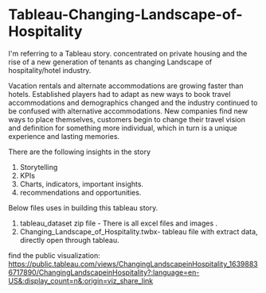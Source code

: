 # Tableau-Changing-Landscape-of-Hospitality

I'm referring to a Tableau story. concentrated on private housing and the rise of a new generation of tenants as changing Landscape of hospitality/hotel industry. 

Vacation rentals and alternate accommodations are growing faster than hotels. Established players had to adapt as new ways to book travel accommodations and demographics changed and the industry continued to be confused with alternative accommodations. New companies find new ways to place themselves, customers begin to change their travel vision and definition for something more individual, which in turn is a unique experience and lasting memories.

There are the following insights in the story

1. Storytelling  
2. KPIs 
3. Charts, indicators, important insights. 
4. recommendations and opportunities.

Below files uses in building this tableau story.

1. tableau_dataset zip file - There is all excel files and images .
2. Changing_Landscape_of_Hospitality.twbx- tableau file with extract data, directly open through tableau.

find the public visualization: https://public.tableau.com/views/ChangingLandscapeinHospitality_16398836717890/ChangingLandscapeinHospitality?:language=en-US&:display_count=n&:origin=viz_share_link
